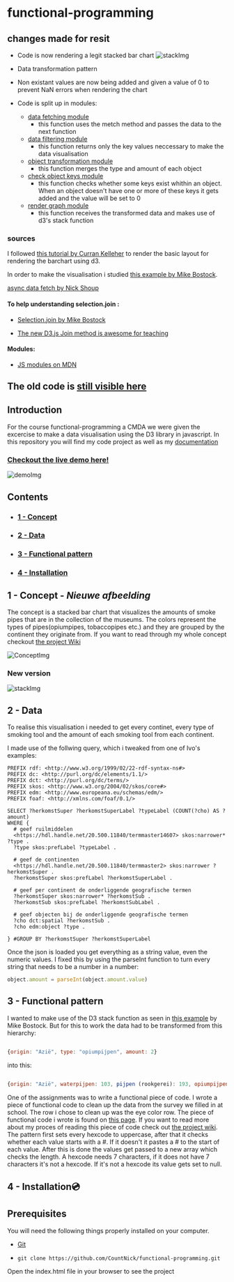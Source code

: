 # functional-programming

## changes made for resit

* Code is now rendering a legit stacked bar chart
![stackImg](https://i.imgur.com/IHmm6HL.png)
* Data transformation pattern
* Non existant values are now being added and given a value of 0 to prevent NaN errors when rendering the chart

* Code is split up in modules:
  * [data fetching module](https://github.com/CountNick/functional-programming/blob/master/js/modules/fetchData.js)
    * this function uses the metch method and passes the data to the next function
  * [data filtering module](https://github.com/CountNick/functional-programming/blob/master/js/modules/filterData.js)
    * this function returns only the key values neccessary to make the data visualisation
  * [object transformation module](https://github.com/CountNick/functional-programming/blob/master/js/modules/transformToObjects.js)
    * this function merges the type and amount of each object 
  * [check object keys module](https://github.com/CountNick/functional-programming/blob/master/js/modules/checkKeys.js)
    * this function checks whether some keys exist whithin an object. When an object doesn't have one or more of these keys it gets added and the value will be set to 0
  * [render graph module](https://github.com/CountNick/functional-programming/blob/master/js/modules/renderGraph.js)
    * this function receives the transformed data and makes use of d3's stack function

### __sources__

I followed [this tutorial by Curran Kelleher](https://www.youtube.com/watch?v=NlBt-7PuaLk&t=800s) to render the basic layout for rendering the barchart using d3.

In order to make the visualisation i studied [this example by Mike Bostock](https://observablehq.com/@d3/stacked-bar-chart).

[async data fetch by Nick Shoup](https://dev.to/shoupn/javascript-fetch-api-and-using-asyncawait-47mp)

#### To help understanding selection.join :

* [Selection.join by Mike Bostock](https://observablehq.com/@d3/selection-join)

* [The new D3.js Join method is awesome for teaching](https://fabiofranchino.com/blog/the-new-d3.js-join-method-is-awesome-for-t/)

#### Modules:

* [JS modules on MDN](https://www.google.com/search?q=js+modules+how+to+use&rlz=1C5CHFA_enNL716NL718&oq=js+modules+how+&aqs=chrome.1.69i57j0l2.3675j1j7&sourceid=chrome&ie=UTF-8)



## __The old code is [still visible here](https://github.com/CountNick/functional-programming/tree/gh-pages)__





## Introduction

For the course functional-programming a CMDA we were given the excercise to make a data visualisation using the D3 library in javascript. In this repository you will find my code project as well as my [documentation](https://github.com/CountNick/functional-programming/wiki)

### [Checkout the live demo here!](https://countnick.github.io/functional-programming/)
![demoImg](https://i.imgur.com/N1vvuSj.png)

## Contents

* ### [1 - Concept](#1-Concept)
* ### [2 - Data](#2-data)
* ### [3 - Functional pattern](#3-Functional-pattern)
* ### [4 - Installation](#4-Installation)


## 1 - Concept - *Nieuwe afbeelding*

The concept is a stacked bar chart that visualizes the amounts of smoke pipes that are in the collection of the museums. The colors represent the types of pipes(opiumpipes, tobaccopipes etc.) and they are grouped by the continent they originate from. If you want to read through my whole concept checkout [the project Wiki](https://github.com/CountNick/functional-programming/wiki/2.3---Concept)

![ConceptImg](https://i.imgur.com/CKsA8Fr.png)

### New version

![stackImg](https://i.imgur.com/IHmm6HL.png)

## 2 - Data

To realise this visualisation i needed to get every continet, every type of smoking tool and the amount of each smoking tool from each continent.

I made use of the follwing query, which i tweaked from one of Ivo's examples:

```
PREFIX rdf: <http://www.w3.org/1999/02/22-rdf-syntax-ns#>
PREFIX dc: <http://purl.org/dc/elements/1.1/>
PREFIX dct: <http://purl.org/dc/terms/>
PREFIX skos: <http://www.w3.org/2004/02/skos/core#>
PREFIX edm: <http://www.europeana.eu/schemas/edm/>
PREFIX foaf: <http://xmlns.com/foaf/0.1/>

SELECT ?herkomstSuper ?herkomstSuperLabel ?typeLabel (COUNT(?cho) AS ?amount) 
WHERE {
  # geef ruilmiddelen
  <https://hdl.handle.net/20.500.11840/termmaster14607> skos:narrower* ?type .
  ?type skos:prefLabel ?typeLabel .

  # geef de continenten
  <https://hdl.handle.net/20.500.11840/termmaster2> skos:narrower ?herkomstSuper .
  ?herkomstSuper skos:prefLabel ?herkomstSuperLabel .

  # geef per continent de onderliggende geografische termen
  ?herkomstSuper skos:narrower* ?herkomstSub .
  ?herkomstSub skos:prefLabel ?herkomstSubLabel .

  # geef objecten bij de onderliggende geografische termen
  ?cho dct:spatial ?herkomstSub .
  ?cho edm:object ?type . 
  
} #GROUP BY ?herkomstSuper ?herkomstSuperLabel 
```

Once the json is loaded you get everything as a string value, even the numeric values. I fixed this by using the parseInt function to turn every string that needs to be a number in a number: 

```javascript
object.amount = parseInt(object.amount.value)
```

## 3 - Functional pattern

I wanted to make use of the D3 stack function as seen in [this example](https://observablehq.com/@d3/stacked-bar-chart) by Mike Bostock. But for this to work the data had to be transformed from this hierarchy:

```javascript

{origin: "Azië", type: "opiumpijpen", amount: 2}

```

into this:

```javascript

{origin: "Azië", waterpijpen: 103, pijpen (rookgerei): 193, opiumpijpen: 146, tabakspijpen: 193}

```


One of the assignments was to write a functional piece of code. I wrote a piece of functional code to clean up the data from the survey we filled in at school. The row i chose to clean up was the eye color row. The piece of functional code i wrote is found on [this page](https://github.com/CountNick/functional-programming/blob/master/js/index.js). If you want to read more about my proces of reading this piece of code check out [the project wiki](https://github.com/CountNick/functional-programming/wiki/3.4-Data-transformation-for-stacked-bar-chart). The pattern first sets every hexcode to uppercase, after that it checks whether each value starts with a #. If it doesn't it pastes a # to the start of each value. After this is done the values get passed to a new array which checks the length. A hexcode needs 7 characters, if it does not have 7 characters it's not a hexcode. If it's not a hexcode its value gets set to null.

## 4 - Installation:cd:

## Prerequisites

You will need the following things properly installed on your computer.

* [Git](https://git-scm.com/)


* `git clone https://github.com/CountNick/functional-programming.git`

Open the index.html file in your browser to see the project
